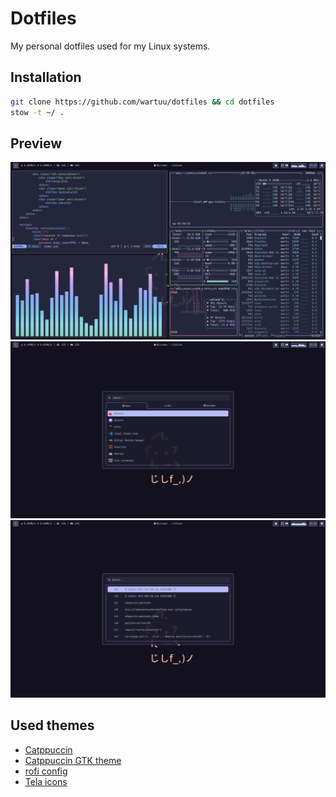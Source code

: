 # Dotfiles

My personal dotfiles used for my Linux systems.

## Installation

```bash
git clone https://github.com/wartuu/dotfiles && cd dotfiles
stow -t ~/ .
```

## Preview

![Screenshot 1](screenshots/1.png)
![Screenshot 2](screenshots/2.png)
![Screenshot 3](screenshots/3.png)

## Used themes

- [Catppuccin](https://github.com/catppuccin)
- [Catppuccin GTK theme](https://github.com/Fausto-Korpsvart/Catppuccin-GTK-Theme)
- [rofi config](https://github.com/adi1090x/rofi)
- [Tela icons](https://github.com/vinceliuice/Tela-icon-theme)

